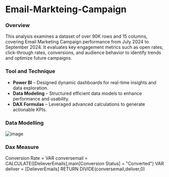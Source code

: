 # Email-Markteing-Campaign

### Overview
This analysis examines a dataset of over 90K rows and 15 columns, covering Email Marketing Campaign performance from July 2024 to September 2024. It evaluates key engagement metrics such as open rates, click-through rates, conversions, and audience behavior to identify trends and optimize future campaigns.


### Tool and Technique
- **Power BI** – Designed dynamic dashboards for real-time insights and data exploration.
- **Data Modeling** – Structured efficient data models to enhance performance and usability.
- **DAX Formulas** – Leveraged advanced calculations to generate actionable KPIs.

### Data Modelling
![image](https://github.com/user-attachments/assets/499c8047-1b87-4ed7-b629-ba7784d2fb81)

### Dax Measure
Conversion Rate = 
VAR conversemail = CALCULATE([DelieverEmails],main[Conversion Status] = "Converted")
VAR deliver = [DelieverEmails]
RETURN
DIVIDE(conversemail,deliver,0)

